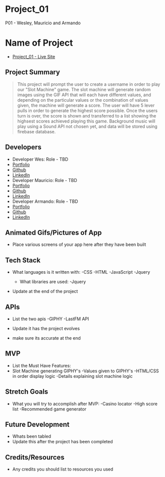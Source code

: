 # Project_01
P01 - Wesley, Mauricio and Armando


# Name of Project

- [Project_01 - Live Site](https://amorales944.github.io/Project_01/)

## Project Summary

>This project will prompt the user to create a username in order to play our "Slot Machine" game. The slot machine will generate random images using the GIF API that will each have different values, and depending on the particular values or 
the combination of values given, the machine will generate a score. The user will have 5 lever pulls in order to generate the highest score possible. Once the users turn is over, the score is shown and transferred to a list showing the highsest scores achieved playing this game. Background music will play using a Sound API not chosen yet, and data will be stored using firebase database.

## Developers

- Developer Wes: Role - TBD
- [Portfolio](https://wesmcc03.github.io/Bootstrap-Portfolio/)
- [Github](https://github.com/wesmcco3)
- [LinkedIn](https://www.linkedin.com/in/wes-morales-mccowin-63422595/)
- Developer Mauricio: Role - TBD
- [Portfolio](https://captainhdz.github.io/Professional-Portfolio/)
- [Github](https://github.com/CaptainHdz)
- [LinkedIn](https://www.linkedin.com/in/mauricio-hernandez-54170617b/)
- Developer Armando: Role - TBD
- [Portfolio](https://amorales944.github.io/portfolioNew.io/)
- [Github](https://github.com/amorales944)
- [LinkedIn](https://www.linkedin.com/in/armandodmorales)

## Animated Gifs/Pictures of App

- Place various screens of your app here after they have been built

## Tech Stack

- What languages is it written with:
    -CSS
    -HTML
    -JavaScript
    -Jquery
    
    - What libraries are used:
        -Jquery
        
- Update at the end of the project

## APIs

- List the two apis
    -GIPHY
    -LastFM API
    
- Update it has the project evolves
- make sure its accurate at the end

## MVP

- List the Must Have Features:
 - Slot Machine generating GIPHY's
 -Values given to GIPHY's
 -HTML/CSS in order display logic
 -Details explaining slot machine logic

## Stretch Goals

- What you will try to accomplish after MVP:
    -Casino locator
    -High score list
    -Recommended game generator

## Future Development

- Whats been tabled
- Update this after the project has been completed

## Credits/Resources

- Any credits you should list to resources you used

